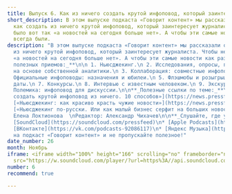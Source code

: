 ```yaml
---
title: Выпуск 6. Как из ничего создать крутой инфоповод, который заинтересует журналистов
short_description: В этом выпуске подкаста «Говорит контент» мы рассказали о том,
  как создать из ничего крутой инфоповод, который заинтересует журналиста. Чтобы не
  было вот так «а новостей на сегодня больше нет». А чтобы эти самые новости как раз
  всегда были.
description: "В этом выпуске подкаста «Говорит контент» мы рассказали о том, как создать
  из ничего крутой инфоповод, который заинтересует журналиста. Чтобы не было вот так
  «а новостей на сегодня больше нет». А чтобы эти самые новости как раз всегда были.\n\n**_10
  полезных приемов:_**\n\n 1. Ньюсджекинг.\n 2. Исследования, опросы, прогнозы: инфоповод
  на основе собственной аналитики.\n 3. Коллаборация: совместные инфоповоды.\n 4.
  Официальные инфоповоды: назначения и юбилеи.\n 5. Флэшмобы и розыгрыши.\n 6. Круглые
  даты.\n 7. Конкурсы.\n 8. Интервью с известным человеком.\n 9. Экскурсии для журналистов.\n10.
  Полемика: инфоповод для дискуссии.\n\n**_Полезные ссылки по теме:_**\n\n* [«Как
  создать крутой инфоповод из ничего. 10 способов»](https://news.pressfeed.ru/kak-sozdat-krutoj-infopovod-iz-nichego-10-sposobov/)\n*
  [«Ньюсджекинг: как красиво красть чужие новости»](https://news.pressfeed.ru/nyusdzheking-kak-krasivo-krast-chuzhie-novosti/)\n*
  [«Ньюсджекинг по-русски. Или как малый бизнес серфит на больших новостях»](https://news.pressfeed.ru/nyusdzheking-po-russki-ili-kak-malyj-biznes-serfit-na-bolshix-novostyax/)\n\nВедущая:
  Елена Локтионова  \nРедактор: Александр Чихачев\n\n**_Слушайте, где удобно:_**\n\n*
  [SoundCloud](https://soundcloud.com/pressfeed)\n* [Apple Podcasts](https://podcasts.apple.com/ru/podcast/%D0%B3%D0%BE%D0%B2%D0%BE%D1%80%D0%B8%D1%82-%D0%BA%D0%BE%D0%BD%D1%82%D0%B5%D0%BD%D1%82/id1482575931)\n*
  [ВКонтакте](https://vk.com/podcasts-92086117)\n* [Яндекс Музыка](https://music.yandex.ru/album/8967686)\n\nПодписывайтесь
  на подкаст «Говорит контент» и не пропускайте полезное!"
date_number: 26
month: Ноябрь
iframe: <iframe width="100%" height="166" scrolling="no" frameborder="no" allow="autoplay"
  src="https://w.soundcloud.com/player/?url=https%3A//api.soundcloud.com/tracks/718662499&color=%23ff5500&auto_play=false&hide_related=false&show_comments=true&show_user=true&show_reposts=false&show_teaser=true"></iframe>
number: 6
recommend: true

---
```

